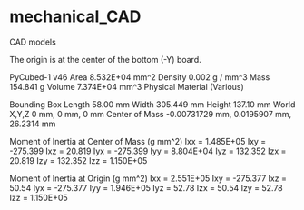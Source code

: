 # mechanical_CAD
CAD models

The origin is at the center of the bottom (-Y) board.

PyCubed-1 v46
Area	8.532E+04 mm^2
Density	0.002 g / mm^3
Mass	154.841 g
Volume	7.374E+04 mm^3
Physical Material	(Various)

Bounding Box
	Length 	 58.00 mm
	Width 	 305.449 mm
	Height 	 137.10 mm
World X,Y,Z	0 mm, 0 mm, 0 mm
Center of Mass	-0.00731729 mm, 0.0195907 mm, 26.2314 mm

Moment of Inertia at Center of Mass   (g mm^2)
	Ixx = 1.485E+05
	Ixy = -275.399
	Ixz = 20.819
	Iyx = -275.399
	Iyy = 8.804E+04
	Iyz = 132.352
	Izx = 20.819
	Izy = 132.352
	Izz = 1.150E+05

Moment of Inertia at Origin   (g mm^2)
	Ixx = 2.551E+05
	Ixy = -275.377
	Ixz = 50.54
	Iyx = -275.377
	Iyy = 1.946E+05
	Iyz = 52.78
	Izx = 50.54
	Izy = 52.78
	Izz = 1.150E+05
